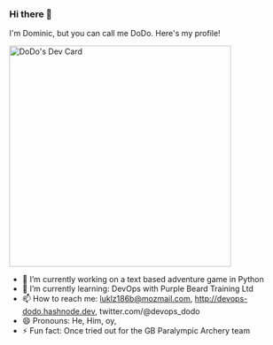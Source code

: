 ### Hi there 👋

I'm Dominic, but you can call me DoDo. Here's my profile!

<a href="https://app.daily.dev/DailyDevTips"><img src="https://github.com/" width="400" alt="DoDo's Dev Card"/></a>

<!--
**DevOps-DoDo/DevOps-DoDo** is a ✨ _special_ ✨ repository because its `README.md` (this file) appears on your GitHub profile.

Here are some ideas to get you started:
-->
- 🔭 I’m currently working on a text based adventure game in Python
- 🌱 I’m currently learning: DevOps with Purple Beard Training Ltd
- 📫 How to reach me: luklz186b@mozmail.com, http://devops-dodo.hashnode.dev, twitter.com/@devops_dodo
- 😄 Pronouns: He, Him, oy, 
- ⚡ Fun fact: Once tried out for the GB Paralympic Archery team

